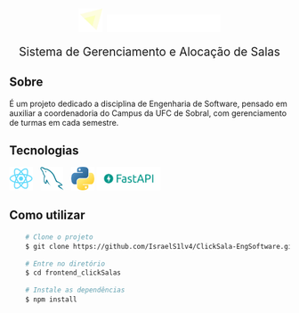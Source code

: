 <h1 align="center">  
    <img src="./frontend_ClickSalas/src/assets/logo.svg" style="height:2.6rem;" />
    <img src="./frontend_ClickSalas/src/assets/Click Salas.png" /><br>
    <p style="font-size:1.3rem; margin-top:1rem; font-weight:normal;">Sistema de Gerenciamento e Alocação de Salas</p>
</h1>

## Sobre

É um projeto dedicado a disciplina de Engenharia de Software, pensado em auxiliar a coordenadoria do Campus da UFC de Sobral, com gerenciamento de turmas em cada semestre.

## Tecnologias

<img src="./frontend_ClickSalas/src/assets/react-original.svg" style="height:2.6rem;" />
<img src="./frontend_ClickSalas/src/assets/mysql (1).png" style="height:2.6rem; margin-left:10px;" />
<img src="./frontend_ClickSalas/src/assets/python.png" style="height:2.6rem; margin-left:10px;" />
<img src="./frontend_ClickSalas/src/assets/logo-teal.png" style="height:2.6rem;" />

## Como utilizar

```bash
    # Clone o projeto
    $ git clone https://github.com/IsraelS1lv4/ClickSala-EngSoftware.git
```

```bash
    # Entre no diretório
    $ cd frontend_clickSalas
```

```bash
    # Instale as dependências
    $ npm install
```
